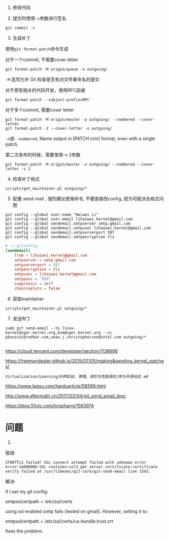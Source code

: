 
1. 修改代码



2. 提交时使用`-s`参数进行签名

```
git commit -s
```

3. 生成补丁

使用`git format-patch`命令生成

对于一个commit, 不需要cover letter

```
git format-patch -M origin/queue -o outgoing/
```

`-M` 选项允许 Git 检查是否有对文件重命名的提交

对于原型相关的代码开发，使用RFC前缀

```
git format-patch --subject-prefix=RFC
```

对于多个commit, 需要cover letter

```
git format-patch -M origin/master -o outgoing/ --numbered --cover-letter
git format-patch -2 --cover-letter -o outgoing/
```

`-n`或`--numbered`, Name output in [PATCH n/m] format, even with a single patch.

第二次发布的时候，需要使用-v 2参数

```
git format-patch -M origin/master -o outgoing/ --numbered --cover-letter -v 2
```

4. 检查补丁格式

```
scripts/get_maintainer.pl outgoing/*
```

5. 配置 send-mail , 强烈建议使用命令, 不要直接改config, 因为可能涉及格式问题

```
git config --global user.name "Haiwei Li"
git config --global user.email lihaiwei.kernel@gmail.com
git config --global sendemail.smtpserver smtp.gmail.com
git config --global sendemail.smtpuser lihaiwei.kernel@gmail.com
git config --global sendemail.smtpserverport 587
git config --global sendemail.smtpencryption tls
```

```conf
# ~/.gitconfig
[sendemail]
	from = lihaiwei.kernel@gmail.com
	smtpserver = smtp.gmail.com
	smtpserverport = 587
	smtpencryption = tls
	smtpuser = lihaiwei.kernel@gmail.com
	smtppass = "XXX"
	suppresscc = self
	chainreplyto = false
```

6. 获取maintainer

```
scripts/get_maintainer.pl outgoing/*
```

7. 发送布丁

```
sudo git send-email --to linux-kernel@vger.kernel.org,kvm@vger.kernel.org --cc pbonzini@redhat.com,sean.j.christopherson@intel.com outgoing/*


```






https://cloud.tencent.com/developer/section/1138666

https://freemandealer.github.io/2015/07/05/making&sending_kernel_patches/

`Virtualization/Learning/KVM实战: 原理、进阶与性能调优/参与开源社区.md`

https://www.lagou.com/lgeduarticle/58569.html

http://www.aftermath.cn/2017/02/04/git_send_email_tips/

https://blog.51cto.com/lyrazhang/1583974


# 问题

1. 

报错:

```
STARTTLS failed! SSL connect attempt failed with unknown error error:14090086:SSL routines:ssl3_get_server_certificate:certificate verify failed at /usr/libexec/git-core/git-send-email line 1543.
```

解决:

If I set my git config:

smtpsslcertpath = /etc/ssl/certs

using ssl enabled smtp fails (tested on gmail). However, setting it to:

smtpsslcertpath = /etc/ssl/certs/ca-bundle.trust.crt

fixes the problem.